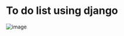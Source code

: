 # To do list using django

![image](https://github.com/swapnilghule112/ToDo/screenshots/screenshots/todo-list.png)
